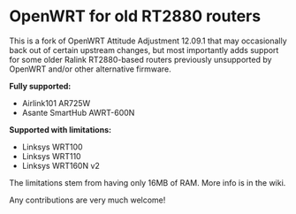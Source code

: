 OpenWRT for old RT2880 routers
==============================

This is a fork of OpenWRT Attitude Adjustment 12.09.1 that may occasionally
back out of certain upstream changes, but most importantly adds support for
some older Ralink RT2880-based routers previously unsupported by OpenWRT and/or
other alternative firmware.

**Fully supported:**

- Airlink101 AR725W
- Asante SmartHub AWRT-600N

**Supported with limitations:**

- Linksys WRT100
- Linksys WRT110
- Linksys WRT160N v2

The limitations stem from having only 16MB of RAM. More info is in the wiki.

Any contributions are very much welcome!
